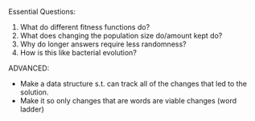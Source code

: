 Essential Questions:

1. What do different fitness functions do?
2. What does changing the population size do/amount kept do?
3. Why do longer answers require less randomness?
4. How is this like bacterial evolution?

ADVANCED:

- Make a data structure s.t. can track all of the changes that led to the
solution.
- Make it so only changes that are words are viable changes (word ladder)

